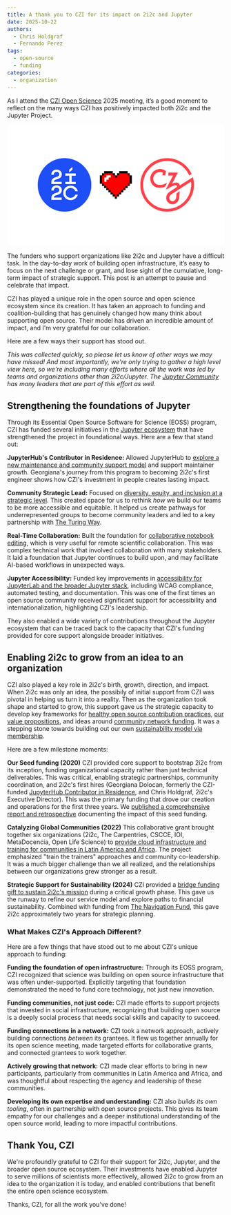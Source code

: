 ```yaml
---
title: A thank you to CZI for its impact on 2i2c and Jupyter
date: 2025-10-22
authors:
  - Chris Holdgraf
  - Fernando Perez
tags:
  - open-source
  - funding
categories:
  - organization
---
```


As I attend the [CZI Open Science](https://chanzuckerberg.com/science/programs-resources/open-science/) 2025 meeting, it’s a good moment to reflect on the many ways CZI has positively impacted both 2i2c and the Jupyter Project.

![](featured.png)

The funders who support organizations like 2i2c and Jupyter have a difficult task. In the day-to-day work of building open infrastructure, it’s easy to focus on the next challenge or grant, and lose sight of the cumulative, long-term impact of strategic support. This post is an attempt to pause and celebrate that impact.

CZI has played a unique role in the open source and open science ecosystem since its creation. It has taken an approach to funding and coalition-building that has genuinely changed how many think about supporting open source. Their model has driven an incredible amount of impact, and I'm very grateful for our collaboration.

Here are a few ways their support has stood out.

_This was collected quickly, so please let us know of other ways we may have missed! And most importantly, we're only trying to gather a high level view here, so we're including many efforts where all the work was led by teams and organizations *other* than 2i2c/Jupyter. The [Jupyter Community](https://jupyter.org) has many leaders that are part of this effort as well._

## Strengthening the foundations of Jupyter

Through its Essential Open Source Software for Science (EOSS) program, CZI has funded several initiatives in the [Jupyter ecosystem](https://jupyter.org) that have strengthened the project in foundational ways. Here are a few that stand out:

**JupyterHub's Contributor in Residence:** Allowed JupyterHub to [explore a new maintenance and community support model](https://blog.jupyter.org/lessons-learned-from-jupyters-contributor-in-residence-pilot-427e2b361a7b) and support maintainer growth. Georgiana's journey from this program to becoming 2i2c's first engineer shows how CZI's investment in people creates lasting impact.

**Community Strategic Lead:** Focused on [diversity, equity, and inclusion at a strategic level](https://chanzuckerberg.com/eoss/proposals/jupyterhub-community-strategic-lead/). This created space for us to rethink *how* we build our teams to be more accessible and equitable. It helped us create pathways for underrepresented groups to become community leaders and led to a key partnership with [The Turing Way](https://book.the-turing-way.org/).

**Real-Time Collaboration:** Built the foundation for [collaborative notebook editing](https://chanzuckerberg.com/eoss/proposals/real-time-collaboration-in-jupyter/), which is very useful for remote scientific collaboration. This was complex technical work that involved collaboration with many stakeholders. It laid a foundation that Jupyter continues to build upon, and may facilitate AI-based workflows in unexpected ways.

**Jupyter Accessibility:** Funded key improvements in [accessibility for JupyterLab and the broader Jupyter stack](https://jupyter-accessibility.readthedocs.io/en/latest/funding/czi-grant-roadmap.html), including WCAG compliance, automated testing, and documentation. This was one of the first times an open source community received significant support for accessibility and internationalization, highlighting CZI's leadership.

They also enabled a wide variety of contributions throughout the Jupyter ecosystem that can be traced back to the capacity that CZI's funding provided for core support alongside broader initiatives.

## Enabling 2i2c to grow from an idea to an organization

CZI also played a key role in 2i2c's birth, growth, direction, and impact. When 2i2c was only an idea, the possibily of initial support from CZI was pivotal in helping us turn it into a reality. Then as the organization took shape and started to grow, this support gave us the strategic capacity to develop key frameworks for [healthy open source contribution practices](../../2025/good-citizen/), [our value propositions](../../2024/value-proposition/), and ideas around [community network funding](../../2024/funding-community-networks/). It was a stepping stone towards building out our own [sustainability model via membership](https://2i2c.org/join).

Here are a few milestone moments:

**Our Seed funding (2020)** CZI provided core support to bootstrap 2i2c from its inception, funding organizational capacity rather than just technical deliverables. This was critical, enabling strategic partnerships, community coordination, and 2i2c's first hires (Georgiana Dolocan, formerly the CZI-funded [JupyterHub Contributor in Residence](https://blog.jupyter.org/the-jupyterhub-and-binder-contributor-in-residence-56708d1e3069), and Chris Holdgraf, 2i2c's Executive Director). This was the primary funding that drove our creation and operations for the first three years. We [published a comprehensive report and retrospective](https://2i2c.org/report-czi-2021) documenting the impact of this seed funding.

**Catalyzing Global Communities (2022)** This collaborative grant brought together six organizations (2i2c, The Carpentries, CSCCE, IOI, MetaDocencia, Open Life Science) to [provide cloud infrastructure and training for communities in Latin America and Africa](../../2022/czi-global-communities-proposal/). The project emphasized "train the trainers" approaches and community co-leadership. It was a much bigger challenge than we all realized, and the relationships between our organizations grew stronger as a result.

**Strategic Support for Sustainability (2024)** CZI provided a [bridge funding gift to sustain 2i2c's mission](../../2024/funding-czi/) during a critical growth phase. This gave us the runway to refine our service model and explore paths to financial sustainability. Combined with funding from [The Navigation Fund](../../2024/funding-navigation/), this gave 2i2c approximately two years for strategic planning.

### What Makes CZI's Approach Different?

Here are a few things that have stood out to me about CZI's unique approach to funding:

**Funding the foundation of open infrastructure:** Through its EOSS program, CZI recognized that science was building on open source infrastructure that was often under-supported. Explicitly targeting that foundation demonstrated the need to fund core technology, not just new innovation.  

**Funding communities, not just code:** CZI made efforts to support projects that invested in social infrastructure, recognizing that building open source is a deeply social process that needs social skills and capacity to succeed.  

**Funding connections in a network:** CZI took a network approach, actively building connections *between* its grantees. It flew us together annually for its open science meeting, made targeted efforts for collaborative grants, and connected grantees to work together.  

**Actively growing that network:** CZI made clear efforts to bring in new participants, particularly from communities in Latin America and Africa, and was thoughtful about respecting the agency and leadership of these communities.  

**Developing its own expertise and understanding:** CZI also *builds its own tooling*, often in partnership with open source projects. This gives its team empathy for our challenges and a deeper institutional understanding of the open source world, leading to more impactful contributions.

## Thank You, CZI

We're profoundly grateful to CZI for their support for 2i2c, Jupyter, and the broader open source ecosystem. Their investments have enabled Jupyter to serve millions of scientists more effectively, allowed 2i2c to grow from an idea to the organization it is today, and enabled contributions that benefit the entire open science ecosystem.

Thanks, CZI, for all the work you've done!
